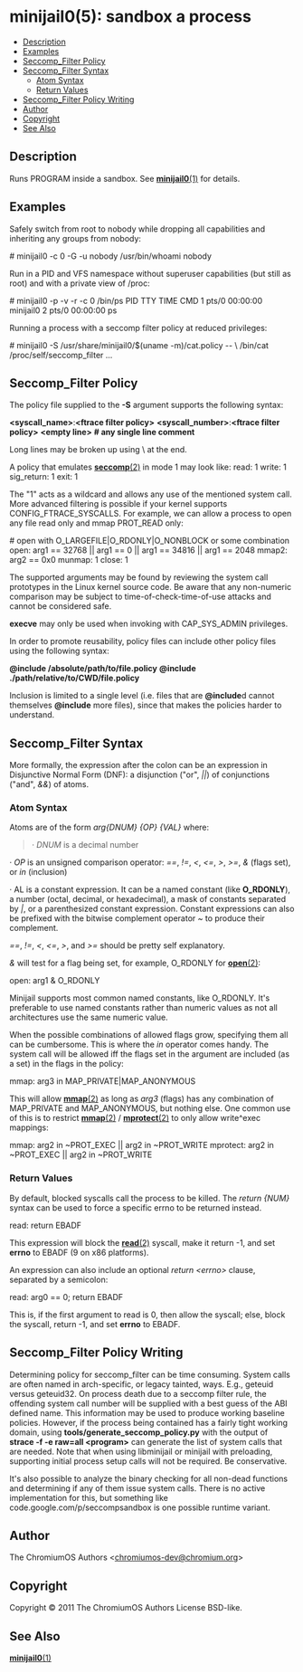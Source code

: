 # minijail0(5): sandbox a process

  - [Description](#description)
  - [Examples](#examples)
  - [Seccomp\_Filter Policy](#seccomp_filter-policy)
  - [Seccomp\_Filter Syntax](#seccomp_filter-syntax)
      - [Atom Syntax](#atom-syntax)
      - [Return Values](#return-values)
  - [Seccomp\_Filter Policy Writing](#seccomp_filter-policy-writing)
  - [Author](#author)
  - [Copyright](#copyright)
  - [See Also](#see-also)

## Description

Runs PROGRAM inside a sandbox. See
[**minijail0**(1)](./minijail0.1)
for details.

## Examples

Safely switch from root to nobody while dropping all capabilities and
inheriting any groups from nobody:

\# minijail0 -c 0 -G -u nobody /usr/bin/whoami nobody

Run in a PID and VFS namespace without superuser capabilities (but still
as root) and with a private view of /proc:

\# minijail0 -p -v -r -c 0 /bin/ps PID TTY TIME CMD 1 pts/0 00:00:00
minijail0 2 pts/0 00:00:00 ps

Running a process with a seccomp filter policy at reduced privileges:

\# minijail0 -S /usr/share/minijail0/$(uname -m)/cat.policy -- \\
/bin/cat /proc/self/seccomp\_filter ...

## Seccomp\_Filter Policy

The policy file supplied to the **\-S** argument supports the following
syntax:

**\<syscall\_name\>**:**\<ftrace filter policy\>**
**\<syscall\_number\>**:**\<ftrace filter policy\>** **\<empty line\>**
**\# any single line comment**

Long lines may be broken up using \\ at the end.

A policy that emulates
[**seccomp**(2)](http://man7.org/linux/man-pages/man2/seccomp.2.html) in
mode 1 may look like: read: 1 write: 1 sig\_return: 1 exit: 1

The "1" acts as a wildcard and allows any use of the mentioned system
call. More advanced filtering is possible if your kernel supports
CONFIG\_FTRACE\_SYSCALLS. For example, we can allow a process to open
any file read only and mmap PROT\_READ only:

\# open with O\_LARGEFILE|O\_RDONLY|O\_NONBLOCK or some combination
open: arg1 == 32768 || arg1 == 0 || arg1 == 34816 || arg1 == 2048 mmap2:
arg2 == 0x0 munmap: 1 close: 1

The supported arguments may be found by reviewing the system call
prototypes in the Linux kernel source code. Be aware that any
non-numeric comparison may be subject to time-of-check-time-of-use
attacks and cannot be considered safe.

**execve** may only be used when invoking with CAP\_SYS\_ADMIN
privileges.

In order to promote reusability, policy files can include other policy
files using the following syntax:

**@include /absolute/path/to/file.policy** **@include
./path/relative/to/CWD/file.policy**

Inclusion is limited to a single level (i.e. files that are
**@include**d cannot themselves **@include** more files), since that
makes the policies harder to understand.

## Seccomp\_Filter Syntax

More formally, the expression after the colon can be an expression in
Disjunctive Normal Form (DNF): a disjunction ("or", *||*) of
conjunctions ("and", *&&*) of atoms.

### Atom Syntax

Atoms are of the form *arg{DNUM} {OP} {VAL}* where:

> · *DNUM* is a decimal number

· *OP* is an unsigned comparison operator: *==*, *\!=*, *\<*, *\<=*,
*\>*, *\>=*, *&* (flags set), or *in* (inclusion)

· AL is a constant expression. It can be a named constant (like
**O\_RDONLY**), a number (octal, decimal, or hexadecimal), a mask of
constants separated by *|*, or a parenthesized constant expression.
Constant expressions can also be prefixed with the bitwise complement
operator *\~* to produce their complement.

*==*, *\!=*, *\<*, *\<=*, *\>*, and *\>=* should be pretty self
explanatory.

*&* will test for a flag being set, for example, O\_RDONLY for
[**open**(2)](http://man7.org/linux/man-pages/man2/open.2.html):

open: arg1 & O\_RDONLY

Minijail supports most common named constants, like O\_RDONLY. It's
preferable to use named constants rather than numeric values as not all
architectures use the same numeric value.

When the possible combinations of allowed flags grow, specifying them
all can be cumbersome. This is where the *in* operator comes handy. The
system call will be allowed iff the flags set in the argument are
included (as a set) in the flags in the policy:

mmap: arg3 in MAP\_PRIVATE|MAP\_ANONYMOUS

This will allow
[**mmap**(2)](http://man7.org/linux/man-pages/man2/mmap.2.html) as long
as *arg3* (flags) has any combination of MAP\_PRIVATE and
MAP\_ANONYMOUS, but nothing else. One common use of this is to restrict
[**mmap**(2)](http://man7.org/linux/man-pages/man2/mmap.2.html) /
[**mprotect**(2)](http://man7.org/linux/man-pages/man2/mprotect.2.html)
to only allow write^exec mappings:

mmap: arg2 in \~PROT\_EXEC || arg2 in \~PROT\_WRITE mprotect: arg2 in
\~PROT\_EXEC || arg2 in \~PROT\_WRITE

### Return Values

By default, blocked syscalls call the process to be killed. The *return
{NUM}* syntax can be used to force a specific errno to be returned
instead.

read: return EBADF

This expression will block the
[**read**(2)](http://man7.org/linux/man-pages/man2/read.2.html) syscall,
make it return -1, and set **errno** to EBADF (9 on x86 platforms).

An expression can also include an optional *return \<errno\>* clause,
separated by a semicolon:

read: arg0 == 0; return EBADF

This is, if the first argument to read is 0, then allow the syscall;
else, block the syscall, return -1, and set **errno** to EBADF.

## Seccomp\_Filter Policy Writing

Determining policy for seccomp\_filter can be time consuming. System
calls are often named in arch-specific, or legacy tainted, ways. E.g.,
geteuid versus geteuid32. On process death due to a seccomp filter rule,
the offending system call number will be supplied with a best guess of
the ABI defined name. This information may be used to produce working
baseline policies. However, if the process being contained has a fairly
tight working domain, using **tools/generate\_seccomp\_policy.py** with
the output of **strace \-f \-e raw=all \<program\>** can generate the
list of system calls that are needed. Note that when using libminijail
or minijail with preloading, supporting initial process setup calls will
not be required. Be conservative.

It's also possible to analyze the binary checking for all non-dead
functions and determining if any of them issue system calls. There is no
active implementation for this, but something like
code.google.com/p/seccompsandbox is one possible runtime variant.

## Author

The ChromiumOS Authors \<chromiumos-dev@chromium.org\>

## Copyright

Copyright © 2011 The ChromiumOS Authors License BSD-like.

## See Also

[**minijail0**(1)](./minijail0.1)
